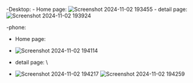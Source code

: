 -Desktop:
    - Home page: ![Screenshot 2024-11-02 193455](https://github.com/user-attachments/assets/c8017513-be22-461c-bc73-b809a9c5471f)
    - detail page: ![Screenshot 2024-11-02 193924](https://github.com/user-attachments/assets/a92e1e7d-874c-49ef-ac80-ca43fc8a37f1)

-phone: 

   - Home page:
   -  ![Screenshot 2024-11-02 194114](https://github.com/user-attachments/assets/a513e92e-ffdc-4c74-8315-f259ffbe8dbc)

 - detail page: \
 -   ![Screenshot 2024-11-02 194217](https://github.com/user-attachments/assets/60b69875-0b4f-4a56-bf5a-e62cf35f25ee)
    ![Screenshot 2024-11-02 194259](https://github.com/user-attachments/assets/582e449d-5378-4816-9f49-a232174e5050)


